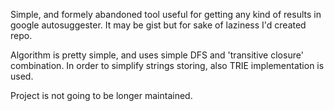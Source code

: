 Simple, and formely abandoned tool useful for getting any kind of results in google autosuggester.
It may be gist but for sake of laziness I'd created repo.

Algorithm is pretty simple, and uses simple DFS and 'transitive closure' combination. 
In order to simplify strings storing, also TRIE implementation is used.

Project is not going to be longer maintained. 